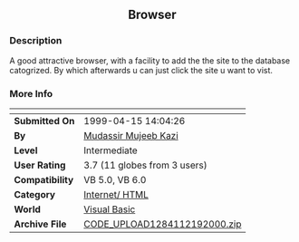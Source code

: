 ﻿<div align="center">

## Browser


</div>

### Description

A good attractive browser, with a facility to add the the site to the database catogrized. By which afterwards u can just click the site u want to vist.
 
### More Info
 


<span>             |<span>
---                |---
**Submitted On**   |1999-04-15 14:04:26
**By**             |[Mudassir Mujeeb Kazi](https://github.com/Planet-Source-Code/PSCIndex/blob/master/ByAuthor/mudassir-mujeeb-kazi.md)
**Level**          |Intermediate
**User Rating**    |3.7 (11 globes from 3 users)
**Compatibility**  |VB 5\.0, VB 6\.0
**Category**       |[Internet/ HTML](https://github.com/Planet-Source-Code/PSCIndex/blob/master/ByCategory/internet-html__1-34.md)
**World**          |[Visual Basic](https://github.com/Planet-Source-Code/PSCIndex/blob/master/ByWorld/visual-basic.md)
**Archive File**   |[CODE\_UPLOAD1284112192000\.zip](https://github.com/Planet-Source-Code/mudassir-mujeeb-kazi-browser__1-13704/archive/master.zip)








